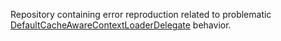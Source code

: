 Repository containing error reproduction related to problematic [DefaultCacheAwareContextLoaderDelegate](https://github.com/spring-projects/spring-framework/blob/main/spring-test/src/main/java/org/springframework/test/context/cache/DefaultCacheAwareContextLoaderDelegate.java) behavior.
